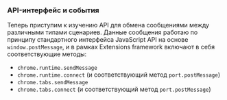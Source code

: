 ### API-интерфейс и события

Теперь приступим к изучению API для обмена сообщениями между различными типами сценариев. Данные сообщения работаю по принципу стандартного интерфейса JavaScript API на основе `window.postMessage`, и в рамках Extensions framework включают в себя соответствующие методы:

* `chrome.runtime.sendMessage`
* `chrome.runtime.connect` \(и соответствующий метод `port.postMessage`\)
* `chrome.tabs.sendMessage`
* `chrome.tabs.connect` \(и соответствующий метод `port.postMessage`\)



